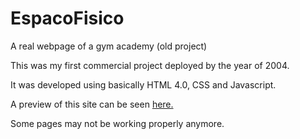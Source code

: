 # EspacoFisico
 A real webpage of a gym academy (old project)

 This was my first commercial project deployed by the year of 2004.

It was developed using basically HTML 4.0, CSS and Javascript. 

A preview of this site can be seen [here.](https://aiplbh.github.io/EspacoFisico/)

Some pages may not be working properly anymore. 
